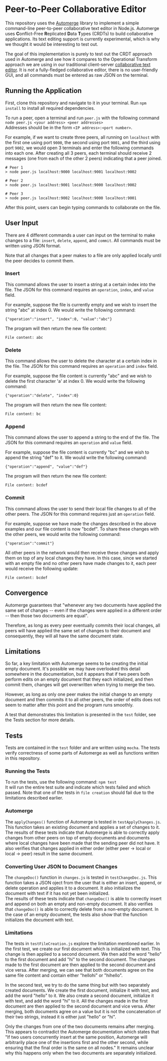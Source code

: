 # Peer-to-Peer Collaborative Editor

This repository uses the [Automerge](https://github.com/automerge/automerge) library to implement a simple command-line peer-to-peer collaborative text editor in Node.js. Automerge uses **C**onflict-Free **R**eplicated **D**ata **T**ypes (CRDTs) to build collaborative applications. Its text editing support is currently experimental, which is why we thought it would be interesting to test out.

The goal of this implementation is purely to test out the CRDT approach used in Automerge and see how it compares to the Operational Transform approach we are using in our traditional client-server [collaborative text editor](https://github.com/Dabblr/Concurrent-Document-Editor). It is *not* a fully-fledged collaborative editor, there is no user-friendly GUI, and all commands must be entered as raw JSON on the terminal.

## Running the Application

First, clone this repository and navigate to it in your terminal. Run `npm install` to install all required dependencies.  

To run a peer, open a terminal and run `peer.js` with the following command `node peer.js <your address> <peer addresses>`   
Addresses should be in the form `<IP address>:<port number>`.

For example, if we want to create three peers, all running on `localhost` with the first one using port `9000`, the second using port `9001`, and the third using port `9002`, we would open 3 terminals and enter the following commands into each one. After creating all 3 peers, each terminal should receive 2 messages (one from each of the other 2 peers) indicating that a peer joined.

```
# Peer 1
> node peer.js localhost:9000 localhost:9001 localhost:9002
```

```
# Peer 2
> node peer.js localhost:9001 localhost:9000 localhost:9002
```


```
# Peer 3
> node peer.js localhost:9002 localhost:9000 localhost:9001
```

After this point, users can begin typing commands to collaborate on the file.

## User Input
There are 4 different commands a user can input on the terminal to make changes to a file: `insert`, `delete`, `append`, and `commit`. All commands must be written using JSON format.

Note that all changes that a peer makes to a file are only applied locally until the peer decides to commit them.

### Insert
This command allows the user to insert a string at a certain index into the file. The JSON for this command requires an `operation`, `index`, and `value` field. 

For example, suppose the file is currently empty and we wish to insert the string "abc" at index 0. We would write the following command: 
```
{"operation":"insert", "index":0, "value":"abc"}
```

The program will then return the new file content:
```
File content: abc
```

### Delete
This command allows the user to delete the character at a certain index in the file. The JSON for this command requires an `operation` and `index` field.

For example, suppose the file content is currently "abc" and we wish to delete the first character 'a' at index 0. We would write the following command:
```
{"operation":"delete", "index":0}
```

The program will then return the new file content:
```
File content: bc
```

### Append
This command allows the user to append a string to the end of the file. The JSON for this command requires an `operation` and `value` field. 

For example, suppose the file content is currently "bc" and we wish to append the string "def" to it. We would write the following command:
```
{"operation":"append", "value":"def"}
```

The program will then return the new file content:
```
File content: bcdef
```

### Commit
This command allows the user to send their local file changes to all of the other peers. The JSON for this command requires just an `operation` field. 

For example, suppose we have made the changes described in the above examples and our file content is now "bcdef". To share these changes with the other peers, we would write the following command:

```
{"operation":"commit"}
```

All other peers in the network would then receive these changes and apply them on top of any local changes they have. In this case, since we started with an empty file and no other peers have made changes to it, each peer would receive the following update:
```
File content: bcdef
``` 

## Convergence
Automerge guarantees that "whenever any two documents have applied the same set of changes -- even if the changes were applied in a different order -- then those two documents are equal". 

Therefore, as long as every peer eventually commits their local changes, all peers will have applied the same set of changes to their document and consequently, they will all have the same document state. 

## Limitations
So far, a key limitation with Automerge seems to be creating the initial empty document. It's possible we may have overlooked this detail somewhere in the documentation, but it appears that if two peers both perform edits on an empty document that they each initialized, and then commit them, changes will get overwritten when trying to merge the two.

However, as long as only one peer makes the initial change to an empty document and then commits it to all other peers, the order of edits does not seem to matter after this point and the program runs smoothly. 

A test that demonstrates this limitation is presented in the `test` folder, see the Tests section for more details.

## Tests
Tests are contained in the `test` folder and are written using `mocha`. The tests verify correctness of some parts of Automerge as well as functions written in this repository.

### Running the Tests
To run the tests, use the following command: `npm test`  
It will run the entire test suite and indicate which tests failed and which passed. Note that one of the tests in `file creation` should fail due to the limitations described earlier.

### Automerge
The `applyChanges()` function of Automerge is tested in `testApplyChanges.js`. This function takes an existing document and applies a set of changes to it.   
The results of these tests indicate that Automerge is able to correctly apply changes from other peers on top of empty documents and documents where local changes have been made that the sending peer did not have. It also verifies that changes applied in either order (either peer -> local or local -> peer) result in the same document.

### Converting User JSON to Document Changes
The `changeDoc()` function in `changes.js` is tested in `testChangeDoc.js`. This function takes a JSON oject from the user that is either an insert, append, or delete operation and applies it to a document. It also initializes the document with text if it has not yet been initialized.   
The results of these tests indicate that `changeDoc()` is able to correctly insert and append on both an empty and non-empty document. It also verifies that `changeDoc()` is able to correctly delete from a non-empty document. In the case of an empty document, the tests also show that the function initializes the document with text.

### Limitations
The tests in `testFileCreation.js` explore the limitation mentioned earlier. In the first test, we create our first document which is initialized with text. This change is then applied to a second document. We then add the word "hello" to the first document and add "hi" to the second document. The changes made to the first document are then applied to the second document and vice versa. After merging, we can see that both documents agree on the same file content and contain either "hellohi" or "hihello".

In the second test, we try to do the same thing but with two separately created documents. We create the first document, initialize it with text, and add the word "hello" to it. We also create a second document, initialize it with text, and add the word "hi" to it. All the changes made in the first document are then applied to the second document and vice versa. After merging, both documents agree on a value but it is not the concatenation of their two strings, instead it is either just "hello" or "hi". 

Only the changes from one of the two documents remains after merging. This appears to contradict the Automerge documentation which states that "If two users concurrently insert at the same position, Automerge will arbitrarily place one of the insertions first and the other second, while ensuring that the final order is the same on all nodes." It remains unclear why this happens only when the two documents are separately initialized.